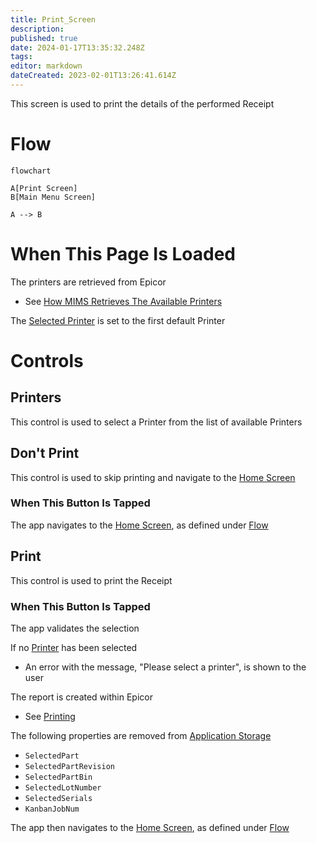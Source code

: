 ```yaml
---
title: Print_Screen
description: 
published: true
date: 2024-01-17T13:35:32.248Z
tags: 
editor: markdown
dateCreated: 2023-02-01T13:26:41.614Z
---
```


This screen is used to print the details of the performed Receipt

# Flow
```mermaid
flowchart

A[Print Screen]
B[Main Menu Screen]

A --> B
```

# When This Page Is Loaded
The printers are retrieved from Epicor
- See [How MIMS Retrieves The Available Printers](../../../Printing.md#how-mims-retrieves-the-available-printers)

The [Selected Printer](#printers) is set to the first default Printer

# Controls
## Printers
This control is used to select a Printer from the list of available Printers

## Don't Print
This control is used to skip printing and navigate to the [Home Screen](../../Home_Page.md)

### When This Button Is Tapped
The app navigates to the [Home Screen](../../Home_Page.md), as defined under [Flow](#flow)

## Print
This control is used to print the Receipt

### When This Button Is Tapped
The app validates the selection

If no [Printer](#printers) has been selected
- An error with the message, "Please select a printer", is shown to the user

The report is created within Epicor
- See [Printing](../Epicor_Processes.md#printing)

The following properties are removed from [Application Storage](../../../Application_Storage.md)
- `SelectedPart`
- `SelectedPartRevision`
- `SelectedPartBin`
- `SelectedLotNumber`
- `SelectedSerials`
- `KanbanJobNum`

The app then navigates to the [Home Screen](../../Home_Page.md), as defined under [Flow](#flow)